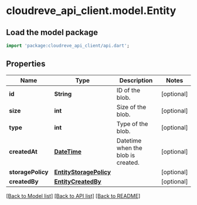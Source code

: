 # cloudreve_api_client.model.Entity

## Load the model package
```dart
import 'package:cloudreve_api_client/api.dart';
```

## Properties
Name | Type | Description | Notes
------------ | ------------- | ------------- | -------------
**id** | **String** | ID of the blob. | [optional] 
**size** | **int** | Size of the blob. | [optional] 
**type** | **int** | Type of the blob. | [optional] 
**createdAt** | [**DateTime**](DateTime.md) | Datetime when the blob is created. | [optional] 
**storagePolicy** | [**EntityStoragePolicy**](EntityStoragePolicy.md) |  | [optional] 
**createdBy** | [**EntityCreatedBy**](EntityCreatedBy.md) |  | [optional] 

[[Back to Model list]](../README.md#documentation-for-models) [[Back to API list]](../README.md#documentation-for-api-endpoints) [[Back to README]](../README.md)


